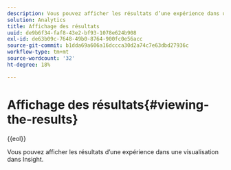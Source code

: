 ```yaml
---
description: Vous pouvez afficher les résultats d’une expérience dans une visualisation dans Insight.
solution: Analytics
title: Affichage des résultats
uuid: de9b6f34-faf8-43e2-bf93-1078e624b908
exl-id: de63b09c-7648-49b0-8764-900fc0e56acc
source-git-commit: b1dda69a606a16dccca30d2a74c7e63dbd27936c
workflow-type: tm+mt
source-wordcount: '32'
ht-degree: 18%

---
```


# Affichage des résultats{#viewing-the-results}

{{eol}}

Vous pouvez afficher les résultats d’une expérience dans une visualisation dans Insight.
